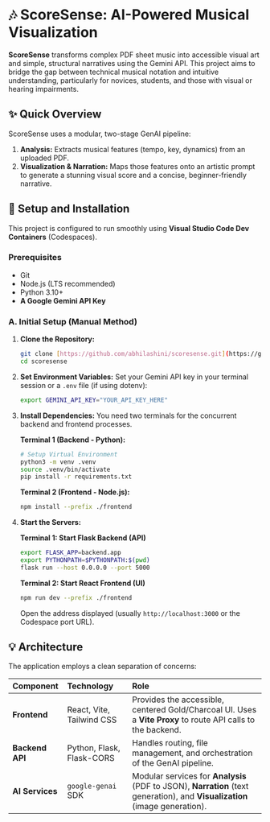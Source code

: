 # 🎶 ScoreSense: AI-Powered Musical Visualization

**ScoreSense** transforms complex PDF sheet music into accessible visual art and simple, structural narratives using the Gemini API. This project aims to bridge the gap between technical musical notation and intuitive understanding, particularly for novices, students, and those with visual or hearing impairments.

## ✨ Quick Overview

ScoreSense uses a modular, two-stage GenAI pipeline:
1.  **Analysis:** Extracts musical features (tempo, key, dynamics) from an uploaded PDF.
2.  **Visualization & Narration:** Maps those features onto an artistic prompt to generate a stunning visual score and a concise, beginner-friendly narrative.

## 🚀 Setup and Installation

This project is configured to run smoothly using **Visual Studio Code Dev Containers** (Codespaces).

### Prerequisites

* Git
* Node.js (LTS recommended)
* Python 3.10+
* **A Google Gemini API Key**

### A. Initial Setup (Manual Method)

1.  **Clone the Repository:**
    ```bash
    git clone [https://github.com/abhilashini/scoresense.git](https://github.com/abhilashini/scoresense.git)
    cd scoresense
    ```

2.  **Set Environment Variables:**
    Set your Gemini API key in your terminal session or a `.env` file (if using dotenv):
    ```bash
    export GEMINI_API_KEY="YOUR_API_KEY_HERE"
    ```

3.  **Install Dependencies:**
    You need two terminals for the concurrent backend and frontend processes.

    **Terminal 1 (Backend - Python):**
    ```bash
    # Setup Virtual Environment
    python3 -m venv .venv
    source .venv/bin/activate
    pip install -r requirements.txt
    ```

    **Terminal 2 (Frontend - Node.js):**
    ```bash
    npm install --prefix ./frontend
    ```

4.  **Start the Servers:**

    **Terminal 1: Start Flask Backend (API)**
    ```bash
    export FLASK_APP=backend.app
    export PYTHONPATH=$PYTHONPATH:$(pwd)
    flask run --host 0.0.0.0 --port 5000
    ```

    **Terminal 2: Start React Frontend (UI)**
    ```bash
    npm run dev --prefix ./frontend
    ```
    Open the address displayed (usually `http://localhost:3000` or the Codespace port URL).

## 💡 Architecture

The application employs a clean separation of concerns:

| Component | Technology | Role |
| :--- | :--- | :--- |
| **Frontend** | React, Vite, Tailwind CSS | Provides the accessible, centered Gold/Charcoal UI. Uses a **Vite Proxy** to route API calls to the backend. |
| **Backend API** | Python, Flask, Flask-CORS | Handles routing, file management, and orchestration of the GenAI pipeline. |
| **AI Services** | `google-genai` SDK | Modular services for **Analysis** (PDF to JSON), **Narration** (text generation), and **Visualization** (image generation). |
